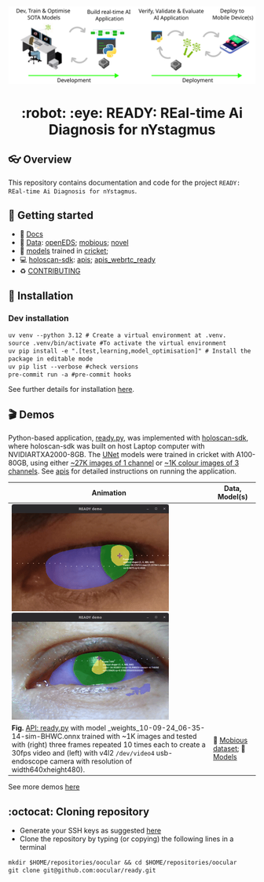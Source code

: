 <div style="text-align: center;" align="center">
  <img src="docs/figs/ready.svg" alt="real-time ai diagnosis for nystagmus" width="600"/>
  <h1> :robot: :eye: READY: REal-time Ai Diagnosis for nYstagmus </h1>
</div>

## :eyeglasses: Overview
This repository contains documentation and code for the project `READY: REal-time Ai Diagnosis for nYstagmus`.

## :school_satchel: Getting started
* :page_facing_up: [Docs](docs/README.md)
* :floppy_disk: [Data](data/): [openEDS](data/openEDS/); [mobious](data/mobious/); [novel](data/novel/)
* :brain: [models](docs/models) trained in [cricket](docs/cricket); 
* :computer: [holoscan-sdk](docs/holoscan/): [apis](docs/holoscan/apis.md); [apis_webrtc_ready](docs/holoscan/apis_webrtc_ready.md)
* :recycle: [CONTRIBUTING](CONTRIBUTING.md)

## :nut_and_bolt: Installation

### Dev installation
```
uv venv --python 3.12 # Create a virtual environment at .venv.
source .venv/bin/activate #To activate the virtual environment
uv pip install -e ".[test,learning,model_optimisation]" # Install the package in editable mode
uv pip list --verbose #check versions
pre-commit run -a #pre-commit hooks
```
See further details for installation [here](docs).

## :clapper: Demos
Python-based application, [ready.py](src/ready/apis/holoscan/ready/python/ready.py), was implemented with [holoscan-sdk](docs/holoscan/README.md), where  holoscan-sdk was built on host Laptop computer with NVIDIARTXA2000-8GB.
The [UNet](src/ready/models/unet.py) models were trained in cricket with A100-80GB, using either [~27K images of 1 channel](data/openEDS/README.md) or [~1K colour images of 3 channels](data/mobious/README.md). See [apis](docs/holoscan/apis.md) for detailed instructions on running the application.

| Animation | Data, Model(s) |
| --- | --- |
| ![animation](docs/figs/animations/ready-mobious-2024-09-12_01.22.13-ezgif.com-video-to-gif-converter.gif)  ![animation](docs/figs/animations/ready-mobious-2024-09-12_01.30.29-ezgif.com-video-to-gif-converter.gif)   
**Fig.**  [API: ready.py](src/ready/apis/holoscan/ready/python/ready.py) with model _weights_10-09-24_06-35-14-sim-BHWC.onnx trained with ~1K images and tested with (right) three frames repeated 10 times each to create a 30fps video and (left) with v4l2 `/dev/video4` usb-endoscope camera with resolution of width640xheight480). | :floppy_disk: [Mobious dataset](data/mobious/); :brain: [Models](data/mobious//models/) | 

See more demos [here](docs/README.md#demos)

## :octocat: Cloning repository
* Generate your SSH keys as suggested [here](https://docs.github.com/en/github/authenticating-to-github/generating-a-new-ssh-key-and-adding-it-to-the-ssh-agent)
* Clone the repository by typing (or copying) the following lines in a terminal
```
mkdir $HOME/repositories/oocular && cd $HOME/repositories/oocular
git clone git@github.com:oocular/ready.git
```
